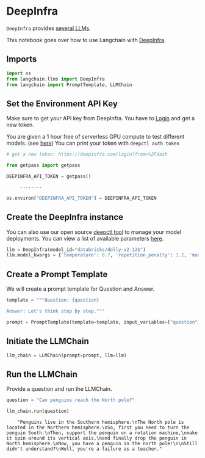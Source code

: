 # DeepInfra

`DeepInfra` provides [several LLMs](https://deepinfra.com/models).

This notebook goes over how to use Langchain with [DeepInfra](https://deepinfra.com).

<!-- WARNING: THIS FILE WAS AUTOGENERATED! DO NOT EDIT! Instead, edit the notebook w/the location & name as this file. -->

## Imports


```python
import os
from langchain.llms import DeepInfra
from langchain import PromptTemplate, LLMChain
```

## Set the Environment API Key
Make sure to get your API key from DeepInfra. You have to [Login](https://deepinfra.com/login?from=%2Fdash) and get a new token.

You are given a 1 hour free of serverless GPU compute to test different models. (see [here](https://github.com/deepinfra/deepctl#deepctl))
You can print your token with `deepctl auth token`


```python
# get a new token: https://deepinfra.com/login?from=%2Fdash

from getpass import getpass

DEEPINFRA_API_TOKEN = getpass()
```

<CodeOutputBlock lang="python">

```
     ········
```

</CodeOutputBlock>


```python
os.environ["DEEPINFRA_API_TOKEN"] = DEEPINFRA_API_TOKEN
```

## Create the DeepInfra instance
You can also use our open source [deepctl tool](https://github.com/deepinfra/deepctl#deepctl) to manage your model deployments. You can view a list of available parameters [here](https://deepinfra.com/databricks/dolly-v2-12b#API).


```python
llm = DeepInfra(model_id="databricks/dolly-v2-12b")
llm.model_kwargs = {'temperature': 0.7, 'repetition_penalty': 1.2, 'max_new_tokens': 250, 'top_p': 0.9}
```

## Create a Prompt Template
We will create a prompt template for Question and Answer.


```python
template = """Question: {question}

Answer: Let's think step by step."""

prompt = PromptTemplate(template=template, input_variables=["question"])
```

## Initiate the LLMChain


```python
llm_chain = LLMChain(prompt=prompt, llm=llm)
```

## Run the LLMChain
Provide a question and run the LLMChain.


```python
question = "Can penguins reach the North pole?"

llm_chain.run(question)
```

<CodeOutputBlock lang="python">

```
    "Penguins live in the Southern hemisphere.\nThe North pole is located in the Northern hemisphere.\nSo, first you need to turn the penguin South.\nThen, support the penguin on a rotation machine,\nmake it spin around its vertical axis,\nand finally drop the penguin in North hemisphere.\nNow, you have a penguin in the north pole!\n\nStill didn't understand?\nWell, you're a failure as a teacher."
```

</CodeOutputBlock>
